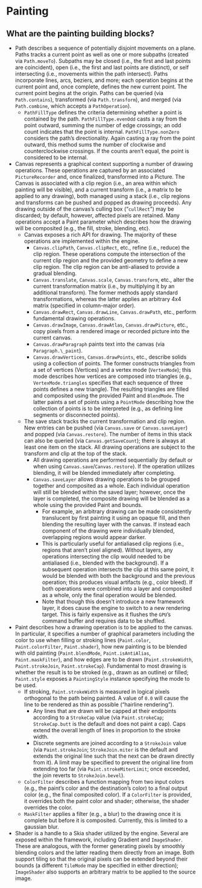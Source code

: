 # Painting


## What are the painting building blocks?

* Path describes a sequence of potentially disjoint movements on a plane. Paths tracks a current point as well as one or more subpaths \(created via `Path.moveTo`\). Subpaths may be closed \(i.e., the first and last points are coincident\), open \(i.e., the first and last points are distinct\), or self intersecting \(i.e., movements within the path intersect\). Paths incorporate lines, arcs, beziers, and more; each operation begins at the current point and, once complete, defines the new current point. The current point begins at the origin. Paths can be queried \(via `Path.contains`\), transformed \(via `Path.transform`\), and merged \(via `Path.combine`, which accepts a `PathOperation`\).
  * `PathFillType` defines the criteria determining whether a point is contained by the path. `PathFillType.evenOdd` casts a ray from the point outward, summing the number of edge crossings; an odd count indicates that the point is internal. `PathFillType.nonZero` considers the path’s directionality. Again casting a ray from the point outward, this method sums the number of clockwise and counterclockwise crossings. If the counts aren’t equal, the point is considered to be internal.
* Canvas represents a graphical context supporting a number of drawing operations. These operations are captured by an associated `PictureRecorder` and, once finalized, transformed into a Picture. The Canvas is associated with a clip region \(i.e., an area within which painting will be visible\), and a current transform \(i.e., a matrix to be applied to any drawing\), both managed using a stack \(i.e., clip regions and transforms can be pushed and popped as drawing proceeds\). Any drawing outside of the canvas’s culling box \(“`cullRect`”\) may be discarded; by default, however, affected pixels are retained. Many operations accept a Paint parameter which describes how the drawing will be composited \(e.g., the fill, stroke, blending, etc\).
  * Canvas exposes a rich API for drawing. The majority of these operations are implemented within the engine.
    * `Canvas.clipPath`, `Canvas.clipRect`, etc., refine \(i.e., reduce\) the clip region. These operations compute the intersection of the current clip region and the provided geometry to define a new clip region. The clip region can be anti-aliased to provide a gradual blending.
    * `Canvas.translate`, `Canvas.scale`, `Canvas.transform`, etc., alter the current transformation matrix \(i.e., by multiplying it by an additional transform\). The former methods apply standard transformations, whereas the latter applies an arbitrary 4x4 matrix \(specified in column-major order\).
    * `Canvas.drawRect`, `Canvas.drawLine`, `Canvas.drawPath`, etc., perform fundamental drawing operations. 
    * `Canvas.drawImage`, `Canvas.drawAtlas`, `Canvas.drawPicture`, etc., copy pixels from a rendered image or recorded picture into the current canvas.
    * `Canvas.drawParagraph` paints text into the canvas \(via `Paragraph.\_paint`\).
    * `Canvas.drawVertices`, `Canvas.drawPoints`, etc., describe solids using a collection of points. The former constructs triangles from a set of vertices \(Vertices\) and a vertex mode \(`VertexMode`\); this mode describes how vertices are composed into triangles \(e.g., `VertexMode.triangles` specifies that each sequence of three points defines a new triangle\). The resulting triangles are filled and composited using the provided Paint and `BlendMode`. The latter paints a set of points using a `PointMode` describing how the collection of points is to be interpreted \(e.g., as defining line segments or disconnected points\).
  * The save stack tracks the current transformation and clip region. New entries can be pushed \(via `Canvas.save` or `Canvas.saveLayer`\) and popped \(via `Canvas.restore`\). The number of items in this stack can also be queried \(via `Canvas.getSaveCount`\); there is always at least one item on the stack. All drawing operations are subject to the transform and clip at the top of the stack.
    * All drawing operations are performed sequentially \(by default or when using `Canvas.save`/`Canvas.restore`\). If the operation utilizes blending, it will be blended immediately after completing.
    * `Canvas.saveLayer` allows drawing operations to be grouped together and composited as a whole. Each individual operation will still be blended within the saved layer; however, once the layer is completed, the composite drawing will be blended as a whole using the provided Paint and bounds.
      * For example, an arbitrary drawing can be made consistently translucent by first painting it using an opaque fill, and then blending the resulting layer with the canvas. If instead each component of the drawing were individually blended, overlapping regions would appear darker.
      * This is particularly useful for antialiased clip regions \(i.e., regions that aren’t pixel aligned\). Without layers, any operations intersecting the clip would needed to be antialiased \(i.e., blended with the background\). If a subsequent operation intersects the clip at this same point, it would be blended with both the background and the previous operation; this produces visual artifacts \(e.g., color bleed\). If both operations were combined into a layer and composited as a whole, only the final operation would be blended.
      * Note that though this doesn’t introduce a new framework layer, it does cause the engine to switch to a new rendering target. This is fairly expensive as it flushes the `GPU`’s command buffer and requires data to be shuffled.
* Paint describes how a drawing operation is to be applied to the canvas. In particular, it specifies a number of graphical parameters including the color to use when filling or stroking lines \(`Paint.color`, `Paint.colorFilter`, `Paint.shader`\), how new painting is to be blended with old painting \(`Paint.blendMode`, `Paint.isAntiAlias`, `Paint.maskFilter`\), and how edges are to be drawn \(`Paint.strokeWidth`, `Paint.strokeJoin`, `Paint.strokeCap`\). Fundamental to most drawing is whether the result is to be stroked \(e.g., drawn as an outline\) or filled; `Paint.style` exposes a `PaintingStyle` instance specifying the mode to be used.
  * If stroking, `Paint.strokeWidth` is measured in logical pixels orthogonal to the path being painted. A value of `0.0` will cause the line to be rendered as thin as possible \(“hairline rendering”\).
    * Any lines that are drawn will be capped at their endpoints according to a `StrokeCap` value \(via `Paint.strokeCap`; `StrokeCap.butt` is the default and does not paint a cap\). Caps extend the overall length of lines in proportion to the stroke width.
    * Discrete segments are joined according to a `StrokeJoin` value \(via `Paint.strokeJoin`; `StrokeJoin.miter` is the default and extends the original line such that the next can be drawn directly from it\). A limit may be specified to prevent the original line from extending too far \(via `Paint.strokeMiterLimit`; once exceeded, the join reverts to `StrokeJoin.bevel`\).
  * `ColorFilter` describes a function mapping from two input colors \(e.g., the paint’s color and the destination’s color\) to a final output color \(e.g., the final composited color\). If a `ColorFilter` is provided, it overrides both the paint color and shader; otherwise, the shader overrides the color.
  * `MaskFilter` applies a filter \(e.g., a blur\) to the drawing once it is complete but before it is composited. Currently, this is limited to a gaussian blur.
* Shader is a handle to a Skia shader utilized by the engine. Several are exposed within the framework, including Gradient and `ImageShader`. These are analogous, with the former generating pixels by smoothly blending colors and the latter reading them directly from an image. Both support tiling so that the original pixels can be extended beyond their bounds \(a different `TileMode` may be specified in either direction\); `ImageShader` also supports an arbitrary matrix to be applied to the source image.

